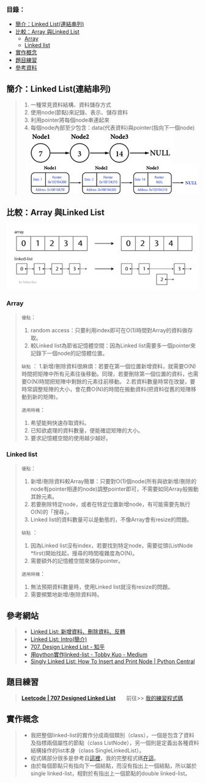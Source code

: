### 目錄：
   * [簡介：Linked List(連結串列)](https://github.com/chenjanice/Data-Structure_2019/new/master/week2#%E7%B0%A1%E4%BB%8Blinked-list%E9%80%A3%E7%B5%90%E4%B8%B2%E5%88%97)
   * [比較：Array 與Linked List](https://github.com/chenjanice/Data-Structure_2019/new/master/week2#%E6%AF%94%E8%BC%83array-%E8%88%87linked-list)
     * [Array](https://github.com/chenjanice/Data-Structure_2019/new/master/week2#array)
     * [Linked list](https://github.com/chenjanice/Data-Structure_2019/new/master/week2#linked-list)
   * [實作概念](https://github.com/chenjanice/Data-Structure_2019/new/master/week2#%E5%AF%A6%E4%BD%9C%E6%A6%82%E5%BF%B5)
   * [題目練習](https://github.com/chenjanice/Data-Structure_2019/new/master/week2#%E9%A1%8C%E7%9B%AE%E7%B7%B4%E7%BF%92)
   * [參考資料]()




## 簡介：Linked List(連結串列)
> 1.	一種常見資料結構、資料儲存方式
> 2.	使用node(節點)來記錄、表示、儲存資料
> 3.	利用pointer將每個node串連起來
> 4.	每個node內部至少包含：data(代表資料)與pointer(指向下一個node)
![image](images/linkedlist1.png)
![image](images/linkedlist2.png)

 

## 比較：Array 與Linked List
![image](images/linkedlist3.png)
### Array
> `優點`：
> 1.	random access：只要利用index即可在O(1)時間對Array的資料做存取。
> 2.	較Linked list為節省記憶體空間：因為Linked list需要多一個pointer來記錄下一個node的記憶體位置。
>
> `缺點` ：
> 1.新增/刪除資料很麻煩：若要在第一個位置新增資料，就需要O(N)時間把矩陣中所有元素往後移動。同理，若要刪除第一個位置的資料，也需要O(N)時間把矩陣中剩餘的元素往前移動。
> 2.若資料數量時常在改變，要時常調整矩陣的大小，會花費O(N)的時間在搬動資料(把資料從舊的矩陣移動到新的矩陣)。
>
> `適用時機`：
> 1.	希望能夠快速存取資料。
> 2.	已知欲處理的資料數量，便能確認矩陣的大小。
> 3.	要求記憶體空間的使用越少越好。


### Linked list
> `優點`：
> 1.	新增/刪除資料較Array簡單：只要對O(1)個node(所有與欲新增/刪除的node有pointer相連的node)調整pointer即可，不需要如同Array般搬動其餘元素。
> 2.	若要刪除特定node，或者在特定位置新增node，有可能需要先執行O(N)的「搜尋」。
> 3.	Linked list的資料數量可以是動態的，不像Array會有resize的問題。
>
> `缺點` ：
> 1.	因為Linked list沒有index，若要找到特定node，需要從頭(ListNode *first)開始找起，搜尋的時間複雜度為O(N)。
> 2.	需要額外的記憶體空間來儲存pointer。
>
> `適用時機`：
> 1.	無法預期資料數量時，使用Linked list就沒有resize的問題。
> 2.	需要頻繁地新增/刪除資料時。

## 參考網站
> * [Linked List: 新增資料、刪除資料、反轉](http://alrightchiu.github.io/SecondRound/linked-list-xin-zeng-zi-liao-shan-chu-zi-liao-fan-zhuan.html)
> * [Linked List: Intro(簡介)](http://alrightchiu.github.io/SecondRound/linked-list-introjian-jie.html)
> * [707. Design Linked List - 知乎](https://zhuanlan.zhihu.com/p/50563240)
> * [用python實作linked-list - Tobby Kuo - Medium](https://medium.com/@tobby168/%E7%94%A8python%E5%AF%A6%E4%BD%9Clinked-list-524441133d4d)
> * [Singly Linked List: How To Insert and Print Node | Python Central](https://www.pythoncentral.io/singly-linked-list-insert-node/)

## 題目練習
>  [**Leetcode | 707 Designed Linked List**](https://leetcode.com/problems/design-linked-list/)　　前往>>  [我的練習程式碼](https://github.com/chenjanice/Data-Structure_2019/blob/master/week2/Linkedlist.py)

## 實作概念
> * 我把整個linked-list的實作分成兩個類別（class），一個是包含了資料及指標兩個屬性的節點（class ListNode），另一個則是定義出各種資料結構操作的list本身（class SingleLinkedList）。
> * 程式碼部分很多是參考自[這裡](https://zhuanlan.zhihu.com/p/50563240)，我的完整程式碼[在這](https://github.com/chenjanice/Data-Structure_2019/blob/master/week2/Linkedlist.py)。
> * 由於每個節點只有指向下一個結點，而沒有指出上一個結點，所以屬於single linked-list，相對於有指出上一個節點的double linked-list。
